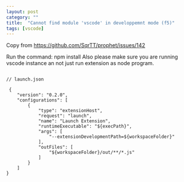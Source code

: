 ```yaml
---
layout: post
category: ""
title:  "Cannot find module 'vscode' in developpemnt mode (f5)"
tags: [vscode]
---
```



Copy from https://github.com/SqrTT/prophet/issues/142

Run the command: npm install
Also please make sure you are running vscode instance an not just run extension as node program.

```

// launch.json

 {
    "version": "0.2.0",
    "configurations": [
        {
            "type": "extensionHost",
            "request": "launch",
            "name": "Launch Extension",
            "runtimeExecutable": "${execPath}",
            "args": [
                "--extensionDevelopmentPath=${workspaceFolder}"
            ],
            "outFiles": [
                "${workspaceFolder}/out/**/*.js"
            ]
        }
    ]
}

```
